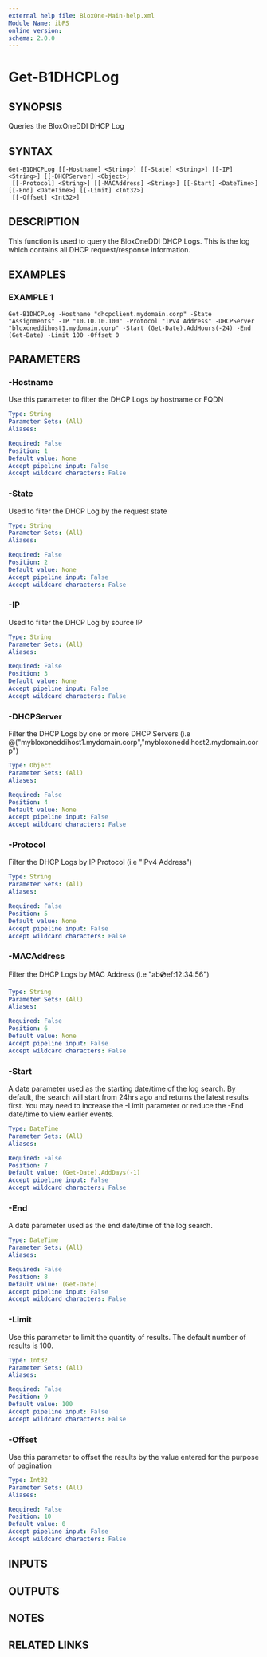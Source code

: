```yaml
---
external help file: BloxOne-Main-help.xml
Module Name: ibPS
online version:
schema: 2.0.0
---
```


# Get-B1DHCPLog

## SYNOPSIS
Queries the BloxOneDDI DHCP Log

## SYNTAX

```
Get-B1DHCPLog [[-Hostname] <String>] [[-State] <String>] [[-IP] <String>] [[-DHCPServer] <Object>]
 [[-Protocol] <String>] [[-MACAddress] <String>] [[-Start] <DateTime>] [[-End] <DateTime>] [[-Limit] <Int32>]
 [[-Offset] <Int32>]
```

## DESCRIPTION
This function is used to query the BloxOneDDI DHCP Logs.
This is the log which contains all DHCP request/response information.

## EXAMPLES

### EXAMPLE 1
```
Get-B1DHCPLog -Hostname "dhcpclient.mydomain.corp" -State "Assignments" -IP "10.10.10.100" -Protocol "IPv4 Address" -DHCPServer "bloxoneddihost1.mydomain.corp" -Start (Get-Date).AddHours(-24) -End (Get-Date) -Limit 100 -Offset 0
```

## PARAMETERS

### -Hostname
Use this parameter to filter the DHCP Logs by hostname or FQDN

```yaml
Type: String
Parameter Sets: (All)
Aliases:

Required: False
Position: 1
Default value: None
Accept pipeline input: False
Accept wildcard characters: False
```

### -State
Used to filter the DHCP Log by the request state

```yaml
Type: String
Parameter Sets: (All)
Aliases:

Required: False
Position: 2
Default value: None
Accept pipeline input: False
Accept wildcard characters: False
```

### -IP
Used to filter the DHCP Log by source IP

```yaml
Type: String
Parameter Sets: (All)
Aliases:

Required: False
Position: 3
Default value: None
Accept pipeline input: False
Accept wildcard characters: False
```

### -DHCPServer
Filter the DHCP Logs by one or more DHCP Servers (i.e @("mybloxoneddihost1.mydomain.corp","mybloxoneddihost2.mydomain.corp")

```yaml
Type: Object
Parameter Sets: (All)
Aliases:

Required: False
Position: 4
Default value: None
Accept pipeline input: False
Accept wildcard characters: False
```

### -Protocol
Filter the DHCP Logs by IP Protocol (i.e "IPv4 Address")

```yaml
Type: String
Parameter Sets: (All)
Aliases:

Required: False
Position: 5
Default value: None
Accept pipeline input: False
Accept wildcard characters: False
```

### -MACAddress
Filter the DHCP Logs by MAC Address (i.e "ab:cd:ef:12:34:56")

```yaml
Type: String
Parameter Sets: (All)
Aliases:

Required: False
Position: 6
Default value: None
Accept pipeline input: False
Accept wildcard characters: False
```

### -Start
A date parameter used as the starting date/time of the log search.
By default, the search will start from 24hrs ago and returns the latest results first.
You may need to increase the -Limit parameter or reduce the -End date/time to view earlier events.

```yaml
Type: DateTime
Parameter Sets: (All)
Aliases:

Required: False
Position: 7
Default value: (Get-Date).AddDays(-1)
Accept pipeline input: False
Accept wildcard characters: False
```

### -End
A date parameter used as the end date/time of the log search.

```yaml
Type: DateTime
Parameter Sets: (All)
Aliases:

Required: False
Position: 8
Default value: (Get-Date)
Accept pipeline input: False
Accept wildcard characters: False
```

### -Limit
Use this parameter to limit the quantity of results.
The default number of results is 100.

```yaml
Type: Int32
Parameter Sets: (All)
Aliases:

Required: False
Position: 9
Default value: 100
Accept pipeline input: False
Accept wildcard characters: False
```

### -Offset
Use this parameter to offset the results by the value entered for the purpose of pagination

```yaml
Type: Int32
Parameter Sets: (All)
Aliases:

Required: False
Position: 10
Default value: 0
Accept pipeline input: False
Accept wildcard characters: False
```

## INPUTS

## OUTPUTS

## NOTES

## RELATED LINKS
